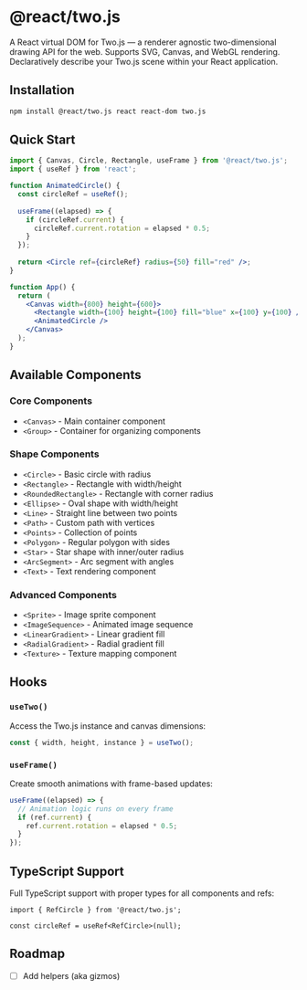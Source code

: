 # @react/two.js

A React virtual DOM for Two.js — a renderer agnostic two-dimensional drawing API for the web. Supports SVG, Canvas, and WebGL rendering. Declaratively describe your Two.js scene within your React application.

## Installation

```bash
npm install @react/two.js react react-dom two.js
```

## Quick Start

```jsx
import { Canvas, Circle, Rectangle, useFrame } from '@react/two.js';
import { useRef } from 'react';

function AnimatedCircle() {
  const circleRef = useRef();
  
  useFrame((elapsed) => {
    if (circleRef.current) {
      circleRef.current.rotation = elapsed * 0.5;
    }
  });
  
  return <Circle ref={circleRef} radius={50} fill="red" />;
}

function App() {
  return (
    <Canvas width={800} height={600}>
      <Rectangle width={100} height={100} fill="blue" x={100} y={100} />
      <AnimatedCircle />
    </Canvas>
  );
}
```

## Available Components

### Core Components
- `<Canvas>` - Main container component
- `<Group>` - Container for organizing components

### Shape Components
- `<Circle>` - Basic circle with radius
- `<Rectangle>` - Rectangle with width/height
- `<RoundedRectangle>` - Rectangle with corner radius
- `<Ellipse>` - Oval shape with width/height
- `<Line>` - Straight line between two points
- `<Path>` - Custom path with vertices
- `<Points>` - Collection of points
- `<Polygon>` - Regular polygon with sides
- `<Star>` - Star shape with inner/outer radius
- `<ArcSegment>` - Arc segment with angles
- `<Text>` - Text rendering component

### Advanced Components
- `<Sprite>` - Image sprite component
- `<ImageSequence>` - Animated image sequence
- `<LinearGradient>` - Linear gradient fill
- `<RadialGradient>` - Radial gradient fill
- `<Texture>` - Texture mapping component

## Hooks

### `useTwo()`
Access the Two.js instance and canvas dimensions:
```jsx
const { width, height, instance } = useTwo();
```

### `useFrame()`
Create smooth animations with frame-based updates:
```jsx
useFrame((elapsed) => {
  // Animation logic runs on every frame
  if (ref.current) {
    ref.current.rotation = elapsed * 0.5;
  }
});
```

## TypeScript Support

Full TypeScript support with proper types for all components and refs:

```tsx
import { RefCircle } from '@react/two.js';

const circleRef = useRef<RefCircle>(null);
```

## Roadmap
- [ ] Add helpers (aka gizmos)
